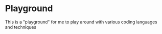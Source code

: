 # Playground
This is a "playground" for me to play around with various coding languages and techniques 

<!---
note to self 
add typescript files 
--->
